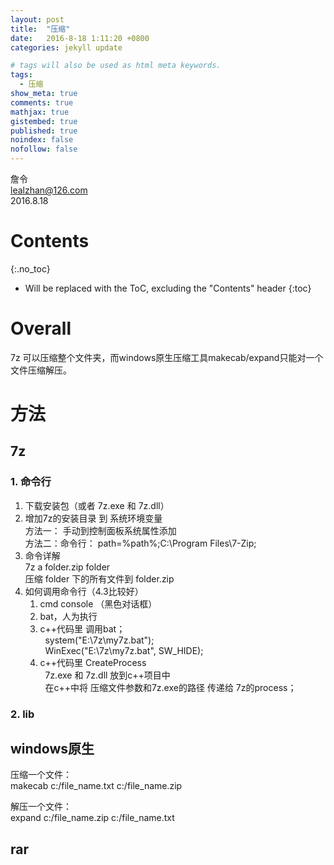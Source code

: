 ```yaml
---
layout: post
title:  "压缩"
date:   2016-8-18 1:11:20 +0800
categories: jekyll update

# tags will also be used as html meta keywords.
tags:
  - 压缩
show_meta: true
comments: true
mathjax: true
gistembed: true
published: true
noindex: false
nofollow: false
---
```


詹令   
lealzhan@126.com    
2016.8.18         

# Contents
{:.no_toc}

* Will be replaced with the ToC, excluding the "Contents" header
{:toc}

# Overall
7z 可以压缩整个文件夹，而windows原生压缩工具makecab/expand只能对一个文件压缩解压。   
# 方法

## 7z

### 1. 命令行   
 1. 下载安装包（或者 7z.exe 和 7z.dll）   
 2. 增加7z的安装目录 到 系统环境变量   
     方法一： 手动到控制面板系统属性添加   
     方法二：命令行： path=%path%;C:\Program Files\7-Zip;   
 3. 命令详解   
     7z a folder.zip folder   
     压缩 folder 下的所有文件到 folder.zip   
 4. 如何调用命令行（4.3比较好）
     1. cmd console （黑色对话框）   
     2. bat，人为执行   
     3. c++代码里 调用bat；   
          system("E:\\7z\\my7z.bat");   
          WinExec("E:\\7z\\my7z.bat", SW_HIDE);   
     4. c++代码里 CreateProcess   
          7z.exe 和 7z.dll 放到c++项目中   
          在c++中将 压缩文件参数和7z.exe的路径 传递给 7z的process；    
 
### 2. lib

 
 
## windows原生

压缩一个文件：   
makecab c:/file_name.txt c:/file_name.zip

解压一个文件：   
expand c:/file_name.zip c:/file_name.txt   


## rar



